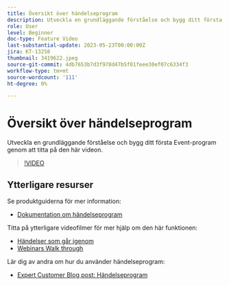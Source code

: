 ```yaml
---
title: Översikt över händelseprogram
description: Utveckla en grundläggande förståelse och bygg ditt första Event-program.
role: User
level: Beginner
doc-type: Feature Video
last-substantial-update: 2023-05-23T00:00:00Z
jira: KT-13258
thumbnail: 3419622.jpeg
source-git-commit: 4db7653b7d3f978d47b5f01feee30ef07c6334f3
workflow-type: tm+mt
source-wordcount: '111'
ht-degree: 0%

---
```



# Översikt över händelseprogram

Utveckla en grundläggande förståelse och bygg ditt första Event-program genom att titta på den här videon.

>[!VIDEO](https://video.tv.adobe.com/v/3419622/?learn=on)

## Ytterligare resurser

Se produktguiderna för mer information:

* [Dokumentation om händelseprogram](https://experienceleague.adobe.com/docs/marketo/using/product-docs/demand-generation/events/understanding-events/understanding-event-programs.html?lang=en)

Titta på ytterligare videofilmer för mer hjälp om den här funktionen:
* [Händelser som går igenom](https://experienceleague.adobe.com/docs/marketo-learn/tutorials/events/events-watch.html?lang=en)
* [Webinars Walk through](https://experienceleague.adobe.com/docs/marketo-learn/tutorials/events/webinar-watch.html?lang=en)

Lär dig av andra om hur du använder händelseprogram:
* [Expert Customer Blog post: Händelseprogram](https://nation.marketo.com/t5/product-blogs/marketo-success-series-event-programs/ba-p/299191)

